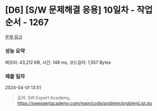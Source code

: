 # [D6] [S/W 문제해결 응용] 10일차 - 작업순서 - 1267 

[문제 링크](https://swexpertacademy.com/main/code/problem/problemDetail.do?contestProbId=AV18TrIqIwUCFAZN) 

### 성능 요약

메모리: 43,212 KB, 시간: 148 ms, 코드길이: 1,557 Bytes

### 제출 일자

2024-04-01 13:51



> 출처: SW Expert Academy, https://swexpertacademy.com/main/code/problem/problemList.do